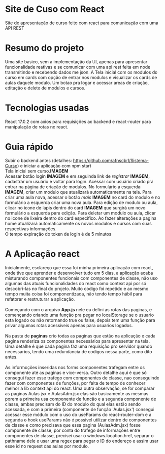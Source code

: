 # Site de Cuso com React
Site de apresentação de curso feito com react para comunicação com uma API REST

# Resumo do projeto
Uma site basico, sem a implementação da UI, apenas para apresentar funcionalidade reativas e se comunicar com uma api rest feita em node transmitindo e recebendo dados me json. A Tela inicial com os modulos do curso em cards com opção de entrar nos modulos e visualizar os cards de aulas daquele modulo. Um botao pra logar e acessar areas de criação, editação e delete de modulos e cursos.

# Tecnologias usadas
React 17.0.2 com axios para requisições ao backend e react-router para manipulação de rotas no react.

# Guia rápido 
Subir o backend antes (detalhes: https://github.com/afnscbrl/Sistema-Curso) e iniciar a aplicação com npm start <br/>
Tela inicial sem curso.**IMAGEM**<br/> Acessar botão login **IMAGEM** e em seguinda link de *registrar* **IMAGEM**, cadastrar um usuário e voltar para login. Acessar com usuário criado pra entrar na página de criação de modulos. No formulário a esquerda **IMAGEM**, criar um modulo que atualizará automaticamente na tela. Para criar uma aula nova, acessar o botão *mais* **IMAGEM** no card do modulo e no formulário a esquerda criar uma nova aula. Para edição de modulo ou aula, clicar no icone de lapis dentro do card **IMAGEM** que surgirá um novo formulário a esquerda para edição. Para deletar um modulo ou aula, clicar no icone de lixeira dentro do card específico. Ao fazer alterações a pagina home atualizará automaticamente os novos modulos e cursos com suas respectivas informações. <br/> O tempo expiração do token de login é de 5 minutos <br/>

# A Aplicação react
Inicialmente, esclareço que essa foi minha primeira aplicação com react, onde tive que aprender e desenvolver tudo em 5 dias, a aplicação acaba misturando componentes funcionais com componentes de classe, não uso algumas das atuais funcionalidades do react como context api por só descobri-las no final do projeto. Muito código foi repetido e ao mesmo tempo muita coisa foi componentizada, não tendo tempo hábil para refatorar e restruturar a aplicação.<br/> <br/>
Começando com o arquivo **App.js** nele eu defini as rotas das paginas, e començando criando uma função pra pegar no localStorage se o usuario esta logado ou não retornando true ou false, depois tem uma função para privar algumas rotas acessiveis apenas para usuarios logados.<br/> <br/>
Na pasta de **paginas** crio todas as paginas que estão na aplicação e cada pagina renderiza os componentes necessários para apresentar na tela. Uma detalhe é que cada pagina faz uma requisição pro  servidor quando necessarios, tendo uma redundancia de codigos nessa parte, como dito antes.<br/><br/> As informoções inseridas nos forms componentes trafegam entre os componente até as paginas e vice-versa. Outro detalhe aqui é que só consegui fazer esse trafego com componentes de classe, nao conseguindo fazer com componentes de funções, por falta de tempo de conhecer melhor a lib context api do react. Uma outra observação, se for comparar as paginas Aulas.jsx e AulasAdm.jsx elas são basicamente as mesmas porem a primeira usa componente de funcão e a segunda componente de classe, ambas precisam do ID do modulo do qual elas estão sendo acessada, e com a primeira (componente de função 'Aulas.jsx') consegui acessar esse módulo com o uso do useParams do react-router-dom e a segunda o hook useParams não é possivel utilizar dentro de componentes de classe e como precisava que essa pagina (AulasAdm.jsx) fosse componente de classe, por conta do trafego de informações entre componentes de classe, precisei usar o windows.location.href, separar o pathname dele e usar uma regex para pegar o ID do endereço e assim usar esse id no request das aulas por modulo. <br/><br/>